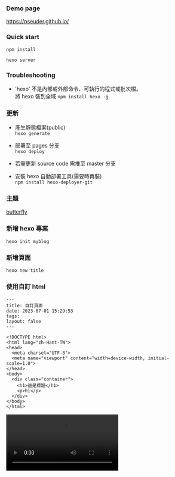 ### Demo page

https://pseuder.github.io/

### Quick start

```
npm install

hexo server
```

### Troubleshooting

- 'hexo' 不是內部或外部命令、可執行的程式或批次檔。  
  將 hexo 裝到全域 `npm install hexo -g`

### 更新

- 產生靜態檔案(public)  
  `hexo generate`

- 部署至 pages 分支  
  `hexo deploy`

- 若需更新 source code 需推至 master 分支

- 安裝 hexo 自動部署工具(需要時再裝)  
  `npm install hexo-deployer-git`

### 主題

[butterfly](https://butterfly.js.org/posts/21cfbf15/#%E5%AE%89%E8%A3%9D)

### 新增 hexo 專案

`hexo init myblog`

### 新增頁面

`hexo new title`

### 使用自訂 html

```
---
title: 自訂頁面
date: 2023-07-01 15:29:53
tags:
layout: false
---

<!DOCTYPE html>
<html lang="zh-Hant-TW">
<head>
  <meta charset="UTF-8">
  <meta name="viewport" content="width=device-width, initial-scale=1.0">
</head>
<body>
  <div class="container">
    <h1>這是標題</h1>
    <p>hi</p>
  </div>
</body>
</html>
```


<video src="[https://example.com/video.mp4](https://youtu.be/m09tuQxB8_s)" controls>
  Your browser does not support the video tag.
</video>
